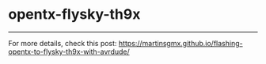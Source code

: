 # opentx-flysky-th9x
------

For more details, check this post:
https://martinsgmx.github.io/flashing-opentx-to-flysky-th9x-with-avrdude/
